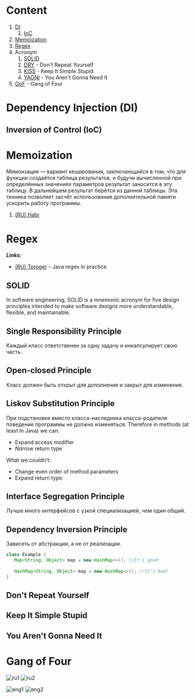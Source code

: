 # Content
1. [DI](#dependency-injection-di)
    1. [IoC](#inversion-of-control-ioc)
2. [Memoization](#memoization)
3. [Regex](#regex)
4. Acronym
   1. [SOLID](#solid)
   2. [DRY](#dont-repeat-yourself) - Don't Repeat Yourself
   3. [KISS](#keep-it-simple-stupid) - Keep It Simple Stupid
   4. [YAGNI](#you-arent-gonna-need-it) - You Aren't Gonna Need It
5. [GoF](#gang-of-four) - Gang of Four

# Dependency Injection (DI)
## Inversion of Control (IoC)

# Memoization
Мемоизация — вариант кеширования, 
заключающийся в том, что для функции создаётся таблица результатов,
и будучи вычисленной при определённых значениях параметров результат 
заносится в эту таблицу. В дальнейшем результат берётся из данной 
таблицы. Эта техника позволяет засчёт использования дополнительной 
памяти ускорить работу программы.
1. [(RU) Habr](https://habr.com/en/post/97513/)

# Regex
***Links:***
- [(RU) Tproger](https://tproger.ru/articles/java-regex-ispolzovanie-reguljarnyh-vyrazhenij-na-praktike/) - Java regex in practice

## SOLID
In software engineering, SOLID is a mnemonic acronym 
for five design principles intended to make software designs 
more understandable, flexible, and maintainable.
## Single Responsibility Principle
Каждый класс ответственен за одну задачу и инкапсулирует свою часть.
## Open-closed Principle
Класс должен быть открыт для дополнения и закрыт для изменения.
## Liskov Substitution Principle
При подстановке вместо класса-наследника класса-родителя 
поведение программы не должно изменяться.
Therefore in methods (at least in Java) we can:
- Expand access modifier
- *Narrow* return type  

What we couldn't:
- Change even order of method parameters
- Expand return type
## Interface Segregation Principle
Лучше много интерфейсов с узкой специализацией, чем один общий.
## Dependency Inversion Principle
Зависеть от абстракции, а не от реализации.
```java
class Example {
   Map<String, Object> map = new HashMap<>(); //It's good
   
   HashMap<String, Object> map = new HashMap<>(); //It's bad!
}
```
## Don't Repeat Yourself
## Keep It Simple Stupid
## You Aren't Gonna Need It

# Gang of Four
![ru1](GoFru1.jpg)
![ru2](GoFru2.jpg)

![eng1](GoFeng1.png)
![eng2](GoFeng2.png)